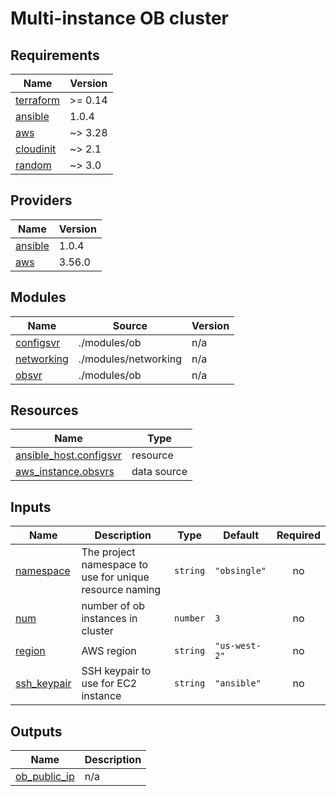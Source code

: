 # Multi-instance OB cluster

## Requirements

| Name                                                                     | Version |
| ------------------------------------------------------------------------ | ------- |
| <a name="requirement_terraform"></a> [terraform](#requirement_terraform) | >= 0.14 |
| <a name="requirement_ansible"></a> [ansible](#requirement_ansible)       | 1.0.4   |
| <a name="requirement_aws"></a> [aws](#requirement_aws)                   | ~> 3.28 |
| <a name="requirement_cloudinit"></a> [cloudinit](#requirement_cloudinit) | ~> 2.1  |
| <a name="requirement_random"></a> [random](#requirement_random)          | ~> 3.0  |

## Providers

| Name                                                         | Version |
| ------------------------------------------------------------ | ------- |
| <a name="provider_ansible"></a> [ansible](#provider_ansible) | 1.0.4   |
| <a name="provider_aws"></a> [aws](#provider_aws)             | 3.56.0  |

## Modules

| Name                                                              | Source               | Version |
| ----------------------------------------------------------------- | -------------------- | ------- |
| <a name="module_configsvr"></a> [configsvr](#module_configsvr)    | ./modules/ob         | n/a     |
| <a name="module_networking"></a> [networking](#module_networking) | ./modules/networking | n/a     |
| <a name="module_obsvr"></a> [obsvr](#module_obsvr)                | ./modules/ob         | n/a     |

## Resources

| Name                                                                                                           | Type        |
| -------------------------------------------------------------------------------------------------------------- | ----------- |
| [ansible_host.configsvr](https://registry.terraform.io/providers/nbering/ansible/1.0.4/docs/resources/host)    | resource    |
| [aws_instance.obsvrs](https://registry.terraform.io/providers/hashicorp/aws/latest/docs/data-sources/instance) | data source |

## Inputs

| Name                                                               | Description                                             | Type     | Default       | Required |
| ------------------------------------------------------------------ | ------------------------------------------------------- | -------- | ------------- | :------: |
| <a name="input_namespace"></a> [namespace](#input_namespace)       | The project namespace to use for unique resource naming | `string` | `"obsingle"`  |    no    |
| <a name="input_num"></a> [num](#input_num)                         | number of ob instances in cluster                       | `number` | `3`           |    no    |
| <a name="input_region"></a> [region](#input_region)                | AWS region                                              | `string` | `"us-west-2"` |    no    |
| <a name="input_ssh_keypair"></a> [ssh_keypair](#input_ssh_keypair) | SSH keypair to use for EC2 instance                     | `string` | `"ansible"`   |    no    |

## Outputs

| Name                                                                    | Description |
| ----------------------------------------------------------------------- | ----------- |
| <a name="output_ob_public_ip"></a> [ob_public_ip](#output_ob_public_ip) | n/a         |
